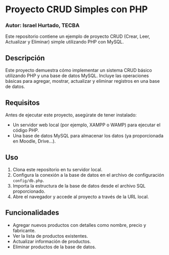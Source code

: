 # Proyecto CRUD Simples con PHP

### Autor: Israel Hurtado, TECBA

Este repositorio contiene un ejemplo de proyecto CRUD (Crear, Leer, Actualizar y Eliminar) simple utilizando PHP con MySQL.

## Descripción

Este proyecto demuestra cómo implementar un sistema CRUD básico utilizando PHP y una base de datos MySQL. Incluye las operaciones básicas para agregar, mostrar, actualizar y eliminar registros en una base de datos.

## Requisitos

Antes de ejecutar este proyecto, asegúrate de tener instalado:

- Un servidor web local (por ejemplo, XAMPP o WAMP) para ejecutar el código PHP.
- Una base de datos MySQL para almacenar los datos (ya proporcionada en Moodle, Drive...).

## Uso

1. Clona este repositorio en tu servidor local.
2. Configura la conexión a la base de datos en el archivo de configuración `config/db.php`.
3. Importa la estructura de la base de datos desde el archivo SQL proporcionado.
4. Abre el navegador y accede al proyecto a través de la URL local.

## Funcionalidades

- Agregar nuevos productos con detalles como nombre, precio y fabricante.
- Ver la lista de productos existentes.
- Actualizar información de productos.
- Eliminar productos de la base de datos.
